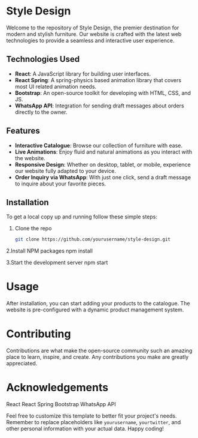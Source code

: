 # Style Design

Welcome to the repository of Style Design, the premier destination for modern and stylish furniture. Our website is crafted with the latest web technologies to provide a seamless and interactive user experience.

## Technologies Used

- **React**: A JavaScript library for building user interfaces.
- **React Spring**: A spring-physics based animation library that covers most UI related animation needs.
- **Bootstrap**: An open-source toolkit for developing with HTML, CSS, and JS.
- **WhatsApp API**: Integration for sending draft messages about orders directly to the owner.

## Features

- **Interactive Catalogue**: Browse our collection of furniture with ease.
- **Live Animations**: Enjoy fluid and natural animations as you interact with the website.
- **Responsive Design**: Whether on desktop, tablet, or mobile, experience our website fully adapted to your device.
- **Order Inquiry via WhatsApp**: With just one click, send a draft message to inquire about your favorite pieces.

## Installation

To get a local copy up and running follow these simple steps:

1. Clone the repo
   ```sh
   git clone https://github.com/yourusername/style-design.git
2.Install NPM packages
npm install

3.Start the development server
npm start

# Usage
After installation, you can start adding your products to the catalogue. The website is pre-configured with a dynamic product management system.

# Contributing
Contributions are what make the open-source community such an amazing place to learn, inspire, and create. Any contributions you make are greatly appreciated.

# Acknowledgements
React
React Spring
Bootstrap
WhatsApp API


Feel free to customize this template to better fit your project's needs. Remember to replace placeholders like `yourusername`, `yourtwitter`, and other personal information with your actual data. Happy coding!
